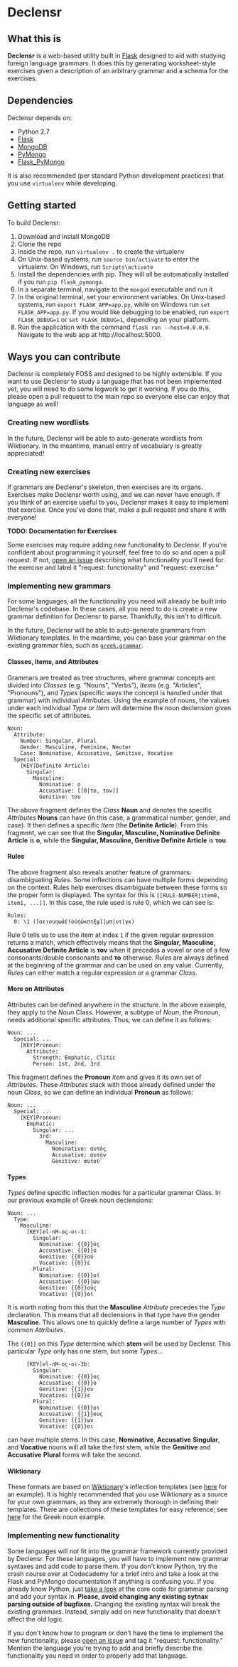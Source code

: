 # Declensr
## What this is
**Declensr** is a web-based utility built in [Flask](http://flask.pocoo.org/) designed to aid with studying foreign language grammars. It does this by generating worksheet-style exercises given a description of an arbitrary grammar and a schema for the exercises.

## Dependencies
Declensr depends on:
* Python 2.7
* [Flask](http://flask.pocoo.org/)
* [MongoDB](https://www.mongodb.com/)
* [PyMongo](https://api.mongodb.com/python/current/)
* [Flask_PyMongo](https://github.com/dcrosta/flask-pymongo)

It is also recommended (per standard Python development practices) that you use `virtualenv` while developing.

## Getting started
To build Declensr:
1. Download and install MongoDB
2. Clone the repo
3. Inside the repo, run `virtualenv .` to create the virtualenv
4. On Unix-based systems, run `source bin/activate` to enter the virtualenv. On Windows, run `Scripts\activate`
5. Install the dependencies with pip. They will all be automatically installed if you run `pip flask_pymongo`.
6. In a separate terminal, navigate to the `mongod` executable and run it
7. In the original terminal, set your environment variables. On Unix-based systems, run `export FLASK_APP=app.py`, while on Windows run `set FLASK_APP=app.py`. If you would like debugging to be enabled, run `export FLASK_DEBUG=1` or `set FLASK_DEBUG=1`, depending on your platform.
8. Run the application with the command `flask run --host=0.0.0.0`. Navigate to the web app at http://localhost:5000.

## Ways you can contribute
Declensr is completely FOSS and designed to be highly extensible. If you want to use Declensr to study a language that has not been implemented yet, you will need to do some legwork to get it working. If you do this, please open a pull request to the main repo so everyone else can enjoy that language as well!

### Creating new wordlists
In the future, Declensr will be able to auto-generate wordlists from Wiktionary. In the meantime, manual entry of vocabulary is greatly appreciated!

### Creating new exercises
If grammars are Declensr's skeleton, then exercises are its organs. Exercises make Declensr worth using, and we can never have enough. If you think of an exercise useful to you, Declensr makes it easy to implement that exercise. Once you've done that, make a pull request and share it with everyone!

**TODO: Documentation for Exercises**

Some exercises may require adding new functionality to Declensr. If you're confident about programming it yourself, feel free to do so and open a pull request. If not, [open an issue](https://github.com/jonfortescue/declensr/issues) describing what functionality you'll need for the exercise and label it "request: functionality" and "request: exercise."

### Implementing new grammars
For some languages, all the functionality you need will already be built into Declensr's codebase. In these cases, all you need to do is create a new grammar definition for Declensr to parse. Thankfully, this isn't to difficult.

In the future, Declensr will be able to auto-generate grammars from Wiktionary templates. In the meantime, you can base your grammar on the existing grammar files, such as [`greek.grammar`](https://github.com/jonfortescue/declensr/blob/master/greek.grammar).

#### Classes, Items, and Attributes
Grammars are treated as tree structures, where grammar concepts are divided into *Classes* (e.g. "Nouns", "Verbs"), *Items* (e.g. "Articles", "Pronouns"), and *Types* (specific ways the concept is handled under that grammar) with individual *Attributes*. Using the example of nouns,
the values under each individual *Type* or *Item* will determine the noun declension given the specific set of attributes.

```
Noun:
  Attribute:
    Number: Singular, Plural
    Gender: Masculine, Feminine, Neuter
    Case: Nominative, Accusative, Genitive, Vocative
  Special:
    [KEY]Definite Article:
      Singular:
        Masculine:
          Nominative: ο
          Accusative: [[0|το, τον]]
          Genitive: του
```

The above fragment defines the *Class* **Noun** and denotes the specific *Attributes* **Nouns** can have (in this case, a grammatical number, gender, and case). It then defines a specific *Item* (the **Definite Article**). From this fragment, we can see that the **Singular, Masculine, Nominative Definite Article** is **ο**, while the **Singular, Masculine, Genitive Definite Article** is **του**.

#### Rules
The above fragment also reveals another feature of grammars: disambiguating *Rules*. Some inflections can have multiple forms depending on the context. Rules help exercises disambiguate between these forms so the proper form is displayed. The syntax for this is ``[[RULE-NUMBER|item0, item1, ...]]``. In this case, the rule used is rule 0, which we can see is:

```
Rules:
  0: \1 ([αειουηωάέίόύήώκπτξψ]|μπ|ντ|γκ)
```

Rule 0 tells us to use the item at index `1` if the given regular expression returns a match, which effectively means that the **Singular, Masculine, Accusative Definite Article** is **τον** when it precedes a vowel or one of a few consonants/double consonants and **το** otherwise. *Rules* are always defined at the beginning of the grammar and can be used on any value. Currently, *Rules* can either match a regular expression or a grammar *Class*.

#### More on Attributes
Attributes can be defined anywhere in the structure. In the above example, they apply to the *Noun* Class. However, a subtype of *Noun*, the *Pronoun*, needs additional specific attributes. Thus, we can define it as follows:
```
Noun: ...
  Special: ...
    [KEY]Pronoun:
      Attribute:
        Strength: Emphatic, Clitic
        Person: 1st, 2nd, 3rd
```

This fragment defines the **Pronoun** *Item* and gives it its own set of *Attributes*. These *Attributes* stack with those already defined under the noun *Class*, so we can define an individual **Pronoun** as follows:
```
Noun: ...
  Special: ...
    [KEY]Pronoun:
      Emphatic:
        Singular: ...
          3rd:
            Masculine:
              Nominative: αυτός
              Accusative: αυτόν
              Genitive: αυτού`
```

#### Types
*Types* define specific inflection modes for a particular grammar Class. In our previous example of Greek noun declensions:

```
Noun: ...
  Type:
    Masculine:
      [KEY]el-nM-ος-οι-1:
        Singular:
          Nominative: {{0}}ός
          Accusative: {{0}}ό
          Genitive: {{0}}ού
          Vocative: {{0}}έ
        Plural:
          Nominative: {{0}}οί
          Accusative: {{0}}ών
          Genitive: {{0}}ούς
          Vocative: {{0}}οί
```

It is worth noting from this that the **Masculine** *Attribute* precedes the *Type* declaration. This means that all declensions in that type have the gender **Masculine**. This allows one to quickly define a large number of *Types* with common *Attributes*.

The `{{0}}` on this *Type* determine which **stem** will be used by Declensr. This particular *Type* only has one stem, but some *Types*...

```
      [KEY]el-nM-ος-οι-3b:
        Singular:
          Nominative: {{0}}ος
          Accusative: {{0}}ο
          Genitive: {{1}}ου
          Vocative: {{0}}ε
        Plural:
          Nominative: {{0}}οι
          Accusative: {{1}}ους
          Genitive: {{1}}ων
          Vocative: {{0}}οι
```

can have multiple stems. In this case, **Nominative**, **Accusative** **Singular**, and **Vocative** nouns will all take the first stem, while the **Genitive** and **Accusative** **Plural** forms will take the second.

#### Wiktionary
These formats are based on [Wiktionary](https://en.wiktionary.org/)'s inflection templates (see [here](https://en.wiktionary.org/wiki/Template:el-nM-%CE%BF%CF%82-%CE%BF%CE%B9-3b) for an example). It is highly recommended that you use Wiktionary as a source for your own grammars, as they are extremely thorough in defining their templates. There are collections of these templates for easy reference; see [here](https://en.wiktionary.org/wiki/Wiktionary:Greek_noun_inflection-table_templates) for the Greek noun example.

### Implementing new functionality
Some languages will not fit into the grammar framework currently provided by Declensr. For these languages, you will have to implement new grammar syntaxes and add code to parse them. If you don't know Python, try the crash course over at Codecademy for a brief intro and take a look at the Flask and PyMongo documentation if anything is confusing you. If you already know Python, just [take a look](https://github.com/jonfortescue/declensr/blob/master/app.py#L105) at the core code for grammar parsing and add your syntax in. **Please, avoid changing any existing sytnax parsing outside of bugfixes.** Changing the existing syntax will break the existing grammars. Instead, simply add on new functionality that doesn't affect the old logic.

If you don't know how to program or don't have the time to implement the new functionality, please [open an issue](https://github.com/jonfortescue/declensr/issues) and tag it "request: functionality." Mention the language you're trying to add and briefly describe the functionality you need in order to properly add that language.
